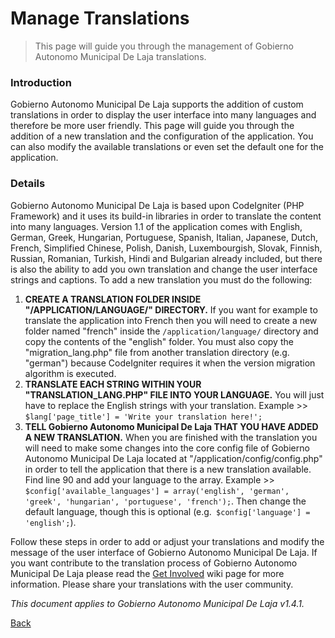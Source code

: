 # Manage Translations 

> This page will guide you through the management of Gobierno Autonomo Municipal De Laja translations.

### Introduction 
Gobierno Autonomo Municipal De Laja supports the addition of custom translations in order to display the user interface into many languages and therefore be more user friendly. This page will guide you through the addition of a new translation and the configuration of the application. You can also modify the available translations or even set the default one for the application.

### Details 
Gobierno Autonomo Municipal De Laja is based upon CodeIgniter (PHP Framework) and it uses its build-in libraries in order to translate the content into many languages. Version 1.1 of the application comes with English, German, Greek, Hungarian, Portuguese, Spanish, Italian, Japanese, Dutch, French, Simplified Chinese, Polish, Danish, Luxembourgish, Slovak, Finnish, Russian, Romanian, Turkish, Hindi and Bulgarian already included, but there is also the ability to add you own translation and change the user interface strings and captions. To add a new translation you must do the following:

  1. **CREATE A TRANSLATION FOLDER INSIDE "/APPLICATION/LANGUAGE/" DIRECTORY.** If you want for example to translate the application into French then you will need to create a new folder named "french" inside the `/application/language/` directory and copy the contents of the "english" folder. You must also copy the "migration_lang.php" file from another translation directory (e.g. "german") because CodeIgniter requires it when the version migration algorithm is executed.
  2. **TRANSLATE EACH STRING WITHIN YOUR "TRANSLATION_LANG.PHP" FILE INTO YOUR LANGUAGE.** You will just have to replace the English strings with your translation. Example >> `$lang['page_title'] = 'Write your translation here!';`
  3. **TELL Gobierno Autonomo Municipal De Laja THAT YOU HAVE ADDED A NEW TRANSLATION.** When you are finished with the translation you will need to make some changes into the core config file of Gobierno Autonomo Municipal De Laja located at "/application/config/config.php" in order to tell the application that there is a new translation available. Find line 90 and add your language to the array. Example >> `$config['available_languages'] = array('english', 'german', 'greek', 'hungarian', 'portuguese', 'french');`. Then change the default language, though this is optional (e.g.` $config['language'] = 'english';`).

Follow these steps in order to add or adjust your translations and modify the message of the user interface of Gobierno Autonomo Municipal De Laja. If you want contribute to the translation process of Gobierno Autonomo Municipal De Laja please read the [Get Involved](https://github.com/alextselegidis/gamlaja/wiki/Get-Involved!) wiki page for more information. Please share your translations with the user community. 

*This document applies to Gobierno Autonomo Municipal De Laja v1.4.1.*

[Back](readme.md)
